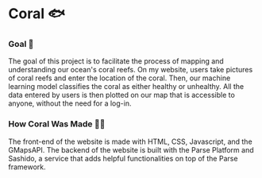 # Coral 🐟
### Goal  🏁
  The goal of this project is to facilitate the process of mapping and understanding our ocean's coral reefs. On my website, users take pictures of coral reefs and enter the location of the coral. Then, our machine learning model classifies the coral as either healthy or unhealthy. All the data entered by users is then plotted on our map that is accessible to anyone, without the need for a log-in. 
### How Coral Was Made  🧑‍💻
  The front-end of the website is made with HTML, CSS, Javascript, and the GMapsAPI. The backend of the website is built with the Parse Platform and Sashido, a service that adds helpful functionalities on top of the Parse framework.  

